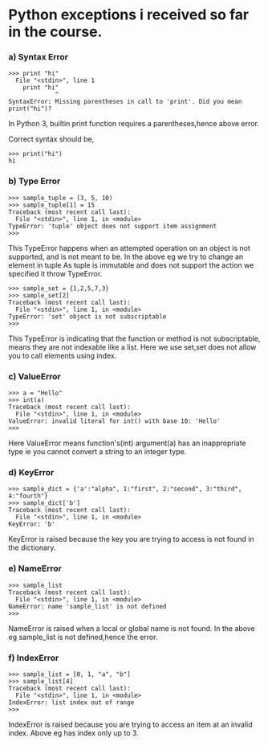 
# Python exceptions i received so far in the course.

### a)  Syntax Error
```
>>> print "hi"
  File "<stdin>", line 1
    print "hi"
             ^
SyntaxError: Missing parentheses in call to 'print'. Did you mean print("hi")?
```
In Python 3, builtin print function requires a parentheses,hence above error.

Correct syntax should be,

```
>>> print("hi")
hi
```
### b) Type Error

```
>>> sample_tuple = (3, 5, 10)
>>> sample_tuple[1] = 15
Traceback (most recent call last):
  File "<stdin>", line 1, in <module>
TypeError: 'tuple' object does not support item assignment
>>>
```
This TypeError happens when an attempted operation on an object is not supported, and is not meant to be. 
In the above eg we try to change an element in tuple 
As tuple is immutable and does not support the action we specified it throw TypeError.

```
>>> sample_set = {1,2,5,7,3}
>>> sample_set[2]
Traceback (most recent call last):
  File "<stdin>", line 1, in <module>
TypeError: 'set' object is not subscriptable
>>>
```
This TypeError is indicating that the function or method is not subscriptable, means they are not indexable like a list. 
Here we use set,set does not allow you to call elements using index.

### c) ValueError

```
>>> a = "Hello"
>>> int(a)
Traceback (most recent call last):
  File "<stdin>", line 1, in <module>
ValueError: invalid literal for int() with base 10: 'Hello'
>>>
```
Here ValueError means function's(int) argument(a) has an inappropriate type
ie you cannot convert a string to an integer type.

### d) KeyError

```
>>> sample_dict = {'a':"alpha", 1:"first", 2:"second", 3:"third", 4:"fourth"}
>>> sample_dict['b']
Traceback (most recent call last):
  File "<stdin>", line 1, in <module>
KeyError: 'b'
```
KeyError is raised because the key you are trying to access is not found in the dictionary.

### e) NameError

```
>>> sample_list
Traceback (most recent call last):
  File "<stdin>", line 1, in <module>
NameError: name 'sample_list' is not defined
>>>
```

NameError is raised when a local or global name is not found. 
In the above eg sample_list is not defined,hence the error.

### f) IndexError

```
>>> sample_list = [0, 1, "a", "b"]
>>> sample_list[4]
Traceback (most recent call last):
  File "<stdin>", line 1, in <module>
IndexError: list index out of range
>>>
```
IndexError is raised because you are trying to access an item at an invalid index.
Above eg has index only up to 3.
